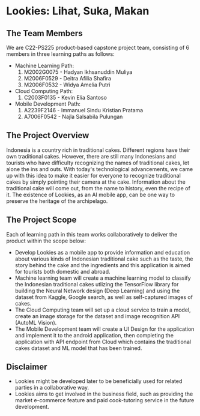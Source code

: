 # Lookies: Lihat, Suka, Makan  
## The Team Members  
We are C22-PS225 product-based capstone project team, consisting of 6 members in three learning paths as follows:  
* Machine Learning Path:
  1. M2002G0075 - Hadyan Ikhsanuddin Muliya
  2. M2006F0529 - Deitra Afilia Shafira
  3. M2006F0532 - Widya Amelia Putri
* Cloud Computing Path:  
  1. C2003F0135 - Kevin Elia Santoso
* Mobile Development Path:  
  1. A2239F2146 - Immanuel Sindu Kristian Pratama
  2. A7006F0542 - Najla Salsabila Pulungan

## The Project Overview  
Indonesia is a country rich in traditional cakes. Different regions have their own traditional cakes. However, there are still many Indonesians and tourists who have difficulty recognizing the names of traditional cakes, let alone the ins and outs. With today's technological advancements, we came up with this idea to make it easier for everyone to recognize traditional cakes by simply pointing their camera at the cake. Information about the traditional cake will come out, from the name to history, even the recipe of it. The existence of Lookies, as an AI mobile app, can be one way to preserve the heritage of the archipelago.  

## The Project Scope  
Each of learning path in this team works collaboratively to deliver the product within the scope below:  
* Develop Lookies as a mobile app to provide information and education about various kinds of Indonesian traditional cake such as the taste, the story behind the cake and the ingredients and this application is aimed for tourists both domestic and abroad.  
* Machine learning team will create a machine learning model to classify the Indonesian traditional cakes utlizing the TensorFlow library for building the Neural Network design (Deep Learning) and using the dataset from Kaggle, Google search, as well as self-captured images of cakes.  
* The Cloud Computing team will set up a cloud service to train a model, create an image storage for the dataset and image recognition API (AutoML Vision).  
* The Mobile Development team will create a UI Design for the application and implement it to the android application, then completing the application with API endpoint from Cloud which contains the traditional cakes dataset and ML model that has been trained.  

## Disclaimer
* Lookies might be developed later to be beneficially used for related parties in a collaborative way.  
* Lookies aims to get involved in the business field, such as providing the market e-commerce feature and paid cook-tutoring service in the future development. 
